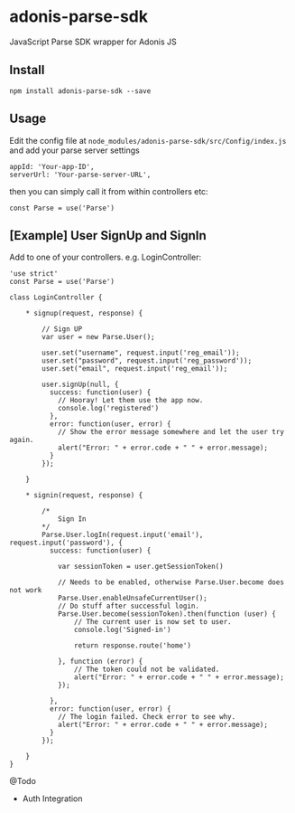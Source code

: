 # adonis-parse-sdk

JavaScript Parse SDK wrapper for Adonis JS

## Install

```
npm install adonis-parse-sdk --save
```

## Usage

Edit the config file at `node_modules/adonis-parse-sdk/src/Config/index.js` and add your parse server settings

```
appId: 'Your-app-ID',
serverUrl: 'Your-parse-server-URL',
```

then you can simply call it from within controllers etc:

```
const Parse = use('Parse')
```

## [Example] User SignUp and SignIn

Add to one of your controllers. e.g. LoginController:

```
'use strict'
const Parse = use('Parse')

class LoginController {

    * signup(request, response) {

        // Sign UP
        var user = new Parse.User();

        user.set("username", request.input('reg_email'));
        user.set("password", request.input('reg_password'));
        user.set("email", request.input('reg_email'));

        user.signUp(null, {
          success: function(user) {
            // Hooray! Let them use the app now.
            console.log('registered')
          },
          error: function(user, error) {
            // Show the error message somewhere and let the user try again.
            alert("Error: " + error.code + " " + error.message);
          }
        });
        
    }
    
    * signin(request, response) {
        
        /*
            Sign In
        */
        Parse.User.logIn(request.input('email'), request.input('password'), {
          success: function(user) {

            var sessionToken = user.getSessionToken()
            
            // Needs to be enabled, otherwise Parse.User.become does not work
            Parse.User.enableUnsafeCurrentUser();
            // Do stuff after successful login.
            Parse.User.become(sessionToken).then(function (user) {
                // The current user is now set to user.
                console.log('Signed-in')
                
                return response.route('home')

            }, function (error) {
                // The token could not be validated.
                alert("Error: " + error.code + " " + error.message);
            });

          },
          error: function(user, error) {
            // The login failed. Check error to see why.
            alert("Error: " + error.code + " " + error.message);
          }
        });
        
    }
}
```

@Todo
  - Auth Integration
